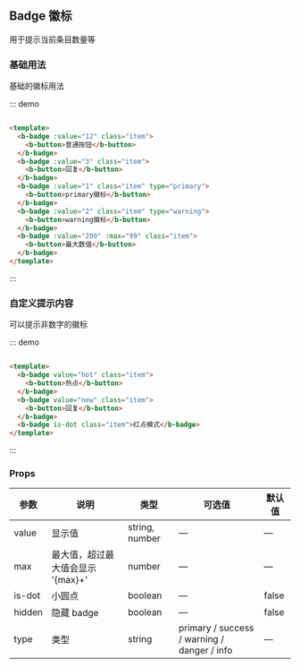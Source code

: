 ## Badge 徽标

<div class="global-anchor">
  <b-anchor :scroll-offset="100">
    <b-anchor-link href="#ji-chu-yong-fa" title="基础用法"></b-anchor-link>
    <b-anchor-link href="#zi-ding-yi-ti-shi-nei-rong" title="自定义提示内容"></b-anchor-link>
    <b-anchor-link href="#props" title=" Props"></b-anchor-link>
  </b-anchor>
</div>

用于提示当前条目数量等

### 基础用法

基础的徽标用法

::: demo

```html

<template>
  <b-badge :value="12" class="item">
    <b-button>普通按钮</b-button>
  </b-badge>
  <b-badge :value="3" class="item">
    <b-button>回复</b-button>
  </b-badge>
  <b-badge :value="1" class="item" type="primary">
    <b-button>primary徽标</b-button>
  </b-badge>
  <b-badge :value="2" class="item" type="warning">
    <b-button>warning徽标</b-button>
  </b-badge>
  <b-badge :value="200" :max="99" class="item">
    <b-button>最大数值</b-button>
  </b-badge>
</template>
```

:::

### 自定义提示内容

可以提示非数字的徽标

::: demo

```html

<template>
  <b-badge value="hot" class="item">
    <b-button>热点</b-button>
  </b-badge>
  <b-badge value="new" class="item">
    <b-button>回复</b-button>
  </b-badge>
  <b-badge is-dot class="item">红点模式</b-badge>
</template>
```

:::

### Props

| 参数      | 说明    | 类型      | 可选值       | 默认值   |
|---------- |-------- |---------- |-------------  |-------- |
| value     | 显示值   | string, number  |  —   |    —     |
| max     | 最大值，超过最大值会显示 '{max}+'   |  number  |  —   |    —     |
| is-dot     | 小圆点   |  boolean  |  —   |false|
| hidden     | 隐藏 badge   |  boolean  |  —   |false|
| type     | 类型   |  string  |  primary / success / warning / danger / info  | — |
